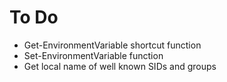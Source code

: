 # To Do

- Get-EnvironmentVariable shortcut function
- Set-EnvironmentVariable function
- Get local name of well known SIDs and groups
